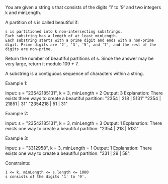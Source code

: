 You are given a string s that consists of the digits '1' to '9' and two integers k and minLength.

A partition of s is called beautiful if:

    s is partitioned into k non-intersecting substrings.
    Each substring has a length of at least minLength.
    Each substring starts with a prime digit and ends with a non-prime digit. Prime digits are '2', '3', '5', and '7', and the rest of the digits are non-prime.

Return the number of beautiful partitions of s. Since the answer may be very large, return it modulo 109 + 7.

A substring is a contiguous sequence of characters within a string.

 

Example 1:

Input: s = "23542185131", k = 3, minLength = 2
Output: 3
Explanation: There exists three ways to create a beautiful partition:
"2354 | 218 | 5131"
"2354 | 21851 | 31"
"2354218 | 51 | 31"

Example 2:

Input: s = "23542185131", k = 3, minLength = 3
Output: 1
Explanation: There exists one way to create a beautiful partition: "2354 | 218 | 5131".

Example 3:

Input: s = "3312958", k = 3, minLength = 1
Output: 1
Explanation: There exists one way to create a beautiful partition: "331 | 29 | 58".

 

Constraints:

    1 <= k, minLength <= s.length <= 1000
    s consists of the digits '1' to '9'.

